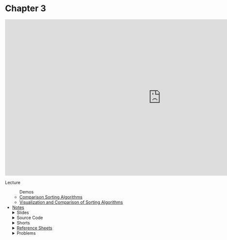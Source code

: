 # Chapter 3

<iframe width="1026" height="516" src="https://www.youtube.com/embed/fykrlqbV9wM" frameborder="0" allow="accelerometer; autoplay; clipboard-write; encrypted-media; gyroscope; picture-in-picture" allowfullscreen></iframe>

Lecture  
<ul>
  <ul>Demos
    <li><a href="https://www.cs.usfca.edu/~galles/visualization/ComparisonSort.html">Comparison Sorting Algorithms</li>
    <li><a href="https://www.youtube.com/watch?v=ZZuD6iUe3Pc">Visualization and Comparison of Sorting Algorithms</li>
  </ul>
  <li><a href="https://cs50.harvard.edu/ap/2021/curriculum/x/notes/3/">Notes</a></li>
  <details><summary>Slides</summary>
  <ul>
    <li><a href="https://docs.google.com/presentation/d/17eT9MaZBUByTTlpkliT8kTg7AW1820xMIQg0HDd5NCk/edit?usp=sharing">Google Slides</a></li>
    <li><a href="https://docs.google.com/presentation/d/17eT9MaZBUByTTlpkliT8kTg7AW1820xMIQg0HDd5NCk/edit?usp=sharing">PDF</a></li>
  </ul> 
  </details>
  <details><summary>Source Code</summary>
  <ul>
    <li><a href="https://cdn.cs50.net/2019/fall/lectures/3/src3/">Index</a></li>
    <li><a href="https://cdn.cs50.net/2019/fall/lectures/3/src3.pdf">PDF</a></li>
    <li><a href="https://cdn.cs50.net/2019/fall/lectures/3/src3.zip">Zip</a></li>
  </ul>
</details>  

<details>  
  <summary>Shorts</summary>
  <ul>
    <li><a href="https://www.youtube.com/watch?v=TwsgCHYmbbA">Linear Search</a></li>
    <li><a href="https://www.youtube.com/watch?v=T98PIp4omUA">Binary Search</a></li>
    <li><a href="https://www.youtube.com/watch?v=RT-hUXUWQ2I">Bubble Sort</a></li>
    <li><a href="https://www.youtube.com/watch?v=3hH8kTHFw2A">Selection Sort</a></li>
    <li><a href="https://www.youtube.com/watch?v=O0VbBkUvriI">Insertion Sort</a></li>
    <li><a href="https://www.youtube.com/watch?v=mz6tAJMVmfM">Recursion</a></li>
    <li><a href="https://www.youtube.com/watch?v=mz6tAJMVmfM">Merge Sort</a></li>
    <li><a href="https://www.youtube.com/watch?v=ktWL3nN38ZA">Algorithm Summary</a></li>
   </ul>
</details>

<details>  
  <summary><a href="\ap\assets\pdfs\ch2_ref_sheets.pdf">Reference Sheets</a></summary>
  <ul>
    <li><a href="\ap\assets\pdfs\.pdf">Linear Search</a></li>
    <li><a href="\ap\assets\pdfs\.pdf">Binary Search</a></li>
    <li><a href="\ap\assets\pdfs\.pdf">Bubble Sort</a></li>
    <li><a href="\ap\assets\pdfs\.pdf">Selection Sort</a></li>
    <li><a href="\ap\assets\pdfs\.pdf">Insertion Sort</a></li>
    <li><a href="\ap\assets\pdfs\.pdf">Recursion</a></li>
    <li><a href="\ap\assets\pdfs\.pdf">Merge Sort</a></li>
    <li><a href="\ap\assets\pdfs\.pdf">Computational Complexity</a></li>
  </ul>
</details>

<details>  
  <summary>Problems</summary>
  <ul>
    <li><a href="https://cs50.harvard.edu/ap/2021/curriculum/x/psets/3/plurality/">Plurality</a></li>
    <li><a href="https://cs50.harvard.edu/ap/2021/curriculum/x/psets/3/runoff/">Runoff</a>, for those less comfortable</li>
    <li><a href="https://cs50.harvard.edu/ap/2021/curriculum/x/psets/3/tideman/">Tideman</a>, for those more comfortable</li>
  </ul>
</details>